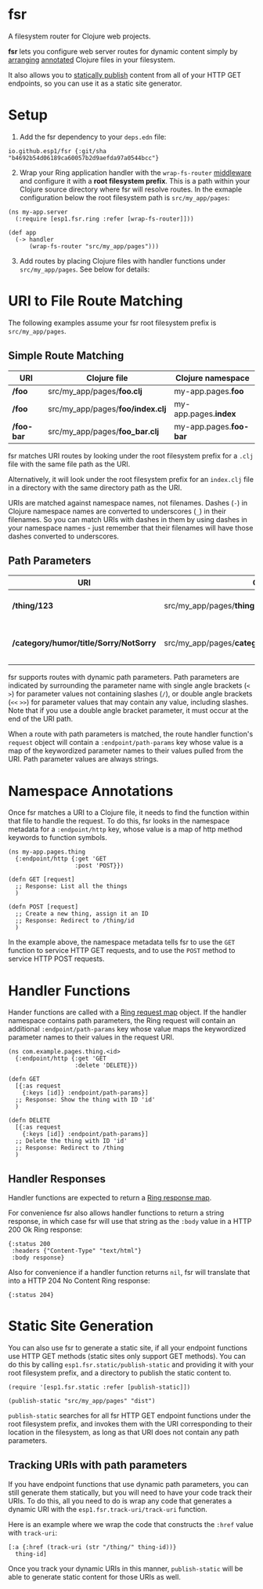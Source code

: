 # fsr
A filesystem router for Clojure web projects.

**fsr** lets you configure web server routes for dynamic content simply by [arranging](#uri-to-file-route-matching) [annotated](#namespace-annotations) Clojure files in your filesystem. 

It also allows you to [statically publish](#) content from all of your HTTP GET endpoints, so you can use it as a static site generator.

# Setup
1. Add the fsr dependency to your `deps.edn` file:
```
io.github.esp1/fsr {:git/sha "b4692b54d06189ca60057b2d9aefda97a0544bcc"}
```

2. Wrap your Ring application handler with the `wrap-fs-router` [middleware](https://github.com/ring-clojure/ring/wiki/Concepts#handlers) and configure it with a **root filesystem prefix**. This is a path within your Clojure source directory where fsr will resolve routes. In the exmaple configuration below the root filesystem path is `src/my_app/pages`:
```
(ns my-app.server
  (:require [esp1.fsr.ring :refer [wrap-fs-router]]))

(def app
  (-> handler
      (wrap-fs-router "src/my_app/pages")))
```

3. Add routes by placing Clojure files with handler functions under `src/my_app/pages`. See below for details:

# URI to File Route Matching
The following examples assume your fsr root filesystem prefix is `src/my_app/pages`.

## Simple Route Matching
| URI | Clojure file | Clojure namespace |
| --- | ------------ | ----------------- |
| **/foo** | src/my_app/pages/**foo.clj** | my-app.pages.**foo** |
| **/foo** | src/my_app/pages/**foo/index.clj** | my-app.pages.**index** |
| **/foo-bar** | src/my_app/pages/**foo_bar.clj** | my-app.pages.**foo-bar** |

fsr matches URI routes by looking under the root filesystem prefix for a `.clj` file with the same file path as the URI.

Alternatively, it will look under the root filesystem prefix for an `index.clj` file in a directory with the same directory path as the URI.

URIs are matched against namespace names, not filenames. Dashes (`-`) in Clojure namespace names are converted to underscores (`_`) in their filenames. So you can match URIs with dashes in them by using dashes in your namespace names - just remember that their filenames will have those dashes converted to underscores.

## Path Parameters
| URI | Clojure file | Clojure namespace | Path Parameters |
| --- | ------------ | ----------------- | --------------- |
| **/thing/123** | src/my_app/pages/**thing/\<id\>.clj** | my-app.pages.**thing.\<id\>** | {:id "123"} |
| **/category/humor/title/Sorry/NotSorry** | src/my_app/pages/**category/\<category\>/title/\<\<title\>\>.clj** | my-app.pages.**category.\<category\>.title.\<\<title\>\>** | {:category "humor", :title "Sorry/NotSorry"} |

fsr supports routes with dynamic path parameters. Path parameters are indicated by surrounding the parameter name with single angle brackets (`<` `>`) for parameter values not containing slashes (`/`), or double angle brackets (`<<` `>>`) for parameter values that may contain any value, including slashes. Note that if you use a double angle bracket parameter, it must occur at the end of the URI path.

When a route with path parameters is matched, the route handler function's `request` object will contain a `:endpoint/path-params` key whose value is a map of the keywordized parameter names to their values pulled from the URI. Path parameter values are always strings.

# Namespace Annotations
Once fsr matches a URI to a Clojure file, it needs to find the function within that file to handle the request. To do this, fsr looks in the namespace metadata for a `:endpoint/http` key, whose value is a map of http method keywords to function symbols.

```
(ns my-app.pages.thing
  {:endpoint/http {:get 'GET
                   :post 'POST}})

(defn GET [request]
  ;; Response: List all the things
  )

(defn POST [request]
  ;; Create a new thing, assign it an ID
  ;; Response: Redirect to /thing/id
  )
```

In the example above, the namespace metadata tells fsr to use the `GET` function to service HTTP GET requests, and to use the `POST` method to service HTTP POST requests.

# Handler Functions
Hander functions are called with a [Ring request map](https://github.com/ring-clojure/ring/wiki/Concepts#requests) object. If the handler namespace contains path parameters, the Ring request will contain an additional `:endpoint/path-params` key whose value maps the keywordized parameter names to their values in the request URI.

```
(ns com.example.pages.thing.<id>
  {:endpoint/http {:get 'GET
                   :delete 'DELETE}})

(defn GET
  [{:as request
    {:keys [id]} :endpoint/path-params}]
  ;; Response: Show the thing with ID 'id'
  )

(defn DELETE
  [{:as request
    {:keys [id]} :endpoint/path-params}]
  ;; Delete the thing with ID 'id'
  ;; Response: Redirect to /thing
  )
```

## Handler Responses
Handler functions are expected to return a [Ring response map](https://github.com/ring-clojure/ring/wiki/Concepts#responses).

For convenience fsr also allows handler functions to return a string response, in which case fsr will use that string as the `:body` value in a HTTP 200 Ok Ring response:
```
{:status 200
 :headers {"Content-Type" "text/html"}
 :body response}
```

Also for convenience if a handler function returns `nil`, fsr will translate that into a HTTP 204 No Content Ring response:
```
{:status 204}
```

# Static Site Generation
You can also use fsr to generate a static site, if all your endpoint functions use HTTP GET methods (static sites only support GET methods).
You can do this by calling `esp1.fsr.static/publish-static` and providing it with your root filesystem prefix, and a directory to publish the static content to.

```
(require '[esp1.fsr.static :refer [publish-static]])

(publish-static "src/my_app/pages" "dist")
```

`publish-static` searches for all fsr HTTP GET endpoint functions under the root filesystem prefix, and invokes them with the URI corresponding to their location in the filesystem, as long as that URI does not contain any path parameters.

## Tracking URIs with path parameters
If you have endpoint functions that use dynamic path parameters, you can still generate them statically, but you will need to have your code track their URIs.
To do this, all you need to do is wrap any code that generates a dynamic URI with the `esp1.fsr.track-uri/track-uri` function.

Here is an example where we wrap the code that constructs the `:href` value with `track-uri`:
```
[:a {:href (track-uri (str "/thing/" thing-id))}
  thing-id]
```

Once you track your dynamic URIs in this manner, `publish-static` will be able to generate static content for those URIs as well.